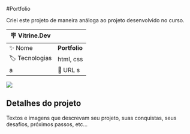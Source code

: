 #Portfolio

Criei este projeto de maneira análoga ao projeto desenvolvido no  curso.

| :placard: Vitrine.Dev |     |
| -------------  | --- |
| :sparkles: Nome        | **Portfolio**
| :label: Tecnologias | html, css
a| :rocket: URL       s  | https://cursos.alura.com.br/course/html-css-classes-posicionamento-flexbox
<!-- Inserir imagem com a #vitrinedev ao final do link -->
![](https://via.placeholder.com/1200x500.png?text=imagem+lindona+do+meu+projeto#vitrinedev)

## Detalhes do projeto

Textos e imagens que descrevam seu projeto, suas conquistas, seus desafios, próximos passos, etc...
